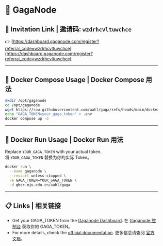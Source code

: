 # 🚀 GagaNode

## 🌟 Invitation Link | 邀请码: `wzdrhcvltuwchce`

👉 [https://dashboard.gaganode.com/register?referral_code=wzdrhcvltuwchce](https://dashboard.gaganode.com/register?referral_code=wzdrhcvltuwchce)

---

## 🐳 Docker Compose Usage | Docker Compose 用法

```bash
mkdir /opt/gaganode
cd /opt/gaganode
wget https://raw.githubusercontent.com/aahl/gaga/refs/heads/main/docker-compose.yml
echo "GAGA_TOKEN=your_gaga_token" > .env
docker compose up -d
```

---

## 🏃 Docker Run Usage | Docker Run 用法

Replace `YOUR_GAGA_TOKEN` with your actual token.  
将 `YOUR_GAGA_TOKEN` 替换为你的实际 Token。

```bash
docker run \
  --name gaganode \
  --restart unless-stopped \
  -e GAGA_TOKEN=YOUR_GAGA_TOKEN \
  -d ghcr.nju.edu.cn/aahl/gaga
```

---

## 📋 Links | 相关链接

- Get your GAGA_TOKEN from the [Gaganode Dashboard](https://dashboard.gaganode.com/).
  在 [Gaganode 控制台](https://dashboard.gaganode.com/) 获取你的 GAGA_TOKEN。
- For more details, check the [official documentation](https://docs.gaganode.com/).
  更多信息请查阅 [官方文档](https://docs.gaganode.com/)。
